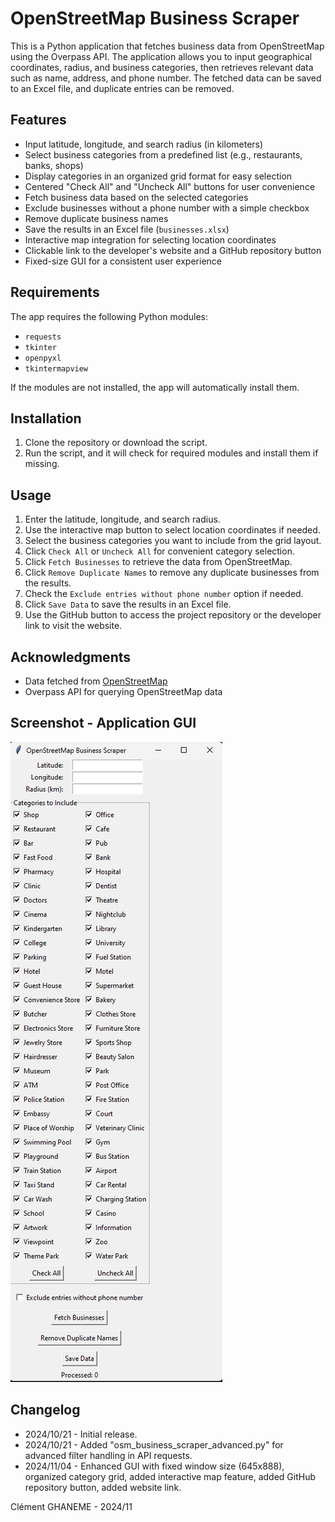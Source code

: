 # OpenStreetMap Business Scraper

This is a Python application that fetches business data from OpenStreetMap using the Overpass API. The application allows you to input geographical coordinates, radius, and business categories, then retrieves relevant data such as name, address, and phone number. The fetched data can be saved to an Excel file, and duplicate entries can be removed.

## Features
- Input latitude, longitude, and search radius (in kilometers)
- Select business categories from a predefined list (e.g., restaurants, banks, shops)
- Display categories in an organized grid format for easy selection
- Centered "Check All" and "Uncheck All" buttons for user convenience
- Fetch business data based on the selected categories
- Exclude businesses without a phone number with a simple checkbox
- Remove duplicate business names
- Save the results in an Excel file (`businesses.xlsx`)
- Interactive map integration for selecting location coordinates
- Clickable link to the developer's website and a GitHub repository button
- Fixed-size GUI for a consistent user experience

## Requirements
The app requires the following Python modules:
- `requests`
- `tkinter`
- `openpyxl`
- `tkintermapview`

If the modules are not installed, the app will automatically install them.

## Installation
1. Clone the repository or download the script.
2. Run the script, and it will check for required modules and install them if missing.

## Usage
1. Enter the latitude, longitude, and search radius.
2. Use the interactive map button to select location coordinates if needed.
3. Select the business categories you want to include from the grid layout.
4. Click `Check All` or `Uncheck All` for convenient category selection.
5. Click `Fetch Businesses` to retrieve the data from OpenStreetMap.
6. Click `Remove Duplicate Names` to remove any duplicate businesses from the results.
7. Check the `Exclude entries without phone number` option if needed.
8. Click `Save Data` to save the results in an Excel file.
9. Use the GitHub button to access the project repository or the developer link to visit the website.

## Acknowledgments
- Data fetched from [OpenStreetMap](https://www.openstreetmap.org/)
- Overpass API for querying OpenStreetMap data

## Screenshot - Application GUI

![GUI](OSM.png)

## Changelog

- 2024/10/21 - Initial release.
- 2024/10/21 - Added "osm_business_scraper_advanced.py" for advanced filter handling in API requests.
- 2024/11/04 - Enhanced GUI with fixed window size (645x888), organized category grid, added interactive map feature, added GitHub repository button, added website link.

Clément GHANEME - 2024/11

